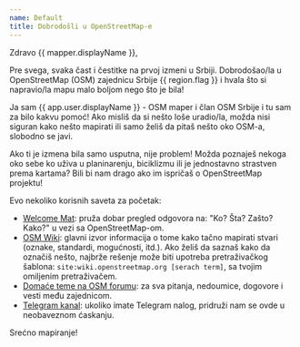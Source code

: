 ```yaml
---
name: Default
title: Dobrodošli u OpenStreetMap-e
---
```


Zdravo {{ mapper.displayName }},

Pre svega, svaka čast i čestitke na prvoj izmeni u Srbiji. Dobrodošao/la u OpenStreetMap (OSM) zajednicu Srbije {{ region.flag }} i hvala što si napravio/la mapu malo boljom nego što je bila!

Ja sam {{ app.user.displayName }} - OSM maper i član OSM Srbije i tu sam za bilo kakvu pomoć! Ako misliš da si nešto loše uradio/la, možda nisi siguran kako nešto mapirati ili samo želiš da pitaš nešto oko OSM-a, slobodno se javi.

Ako ti je izmena bila samo usputna, nije problem! Možda poznaješ nekoga oko sebe ko uživa u planinarenju, biciklizmu ili je jednostavno strastven prema kartama? Bili bi nam drago ako im ispričaš o OpenStreetMap projektu!

Evo nekoliko korisnih saveta za početak:

* [Welcome Mat](https://welcome.openstreetmap.org/): pruža dobar pregled odgovora na: "Ko? Šta? Zašto? Kako?" u vezi sa OpenStreetMap-om.
* [OSM Wiki](https://wiki.openstreetmap.org/wiki/): glavni izvor informacija o tome kako tačno mapirati stvari (oznake, standardi, mogućnosti, itd.). Ako želiš da saznaš kako da označiš nešto, najbrže rešenje može biti upotreba pretraživačkog šablona: `site:wiki.openstreetmap.org [serach term]`, sa tvojim omiljenim pretraživačem.
* [Domaće teme na OSM forumu](https://community.openstreetmap.org/c/communities/rs/64): za sva pitanja, nedoumice, dogovore i vesti među zajednicom.
* [Telegram kanal](https://t.me/osm_sr): ukoliko imate Telegram nalog, pridruži nam se ovde u neobaveznom ćaskanju.

Srećno mapiranje!
